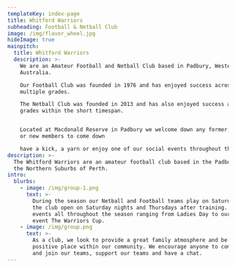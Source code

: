 ```yaml
---
templateKey: index-page
title: Whitford Warriors
subheading: Football & Netball Club
image: /img/flavor_wheel.jpg
hideImage: true
mainpitch:
  title: Whitford Warriors
  description: >-
    We are an Amateur Football and Netball Club based in Padbury, Western
    Australia.

    Our Football Club was founded in 1976 and has enjoyed success across
    multiple grades.

    The Netball Club was founded in 2013 and has also enjoyed success across the
    grades within the short timespan.


    Located at Macdonald Reserve in Padbury we welcome down any former, current
    or new members to come down

    have a kick, a yarn or enjoy one of our social events throughout the year.
description: >-
  The Whitford Warriors are an amateur football club based in the Padbury, in
  the Northern Suburbs of Perth. 
intro:
  blurbs:
    - image: /img/group-1.png
      text: >-
        During the season our Netball and Football teams play on Saturdays, with
        the club open on Saturday nights and Thursdays after training.  We have
        events all throughout the season ranging from Ladies Day to our Premier
        event The Warriors Cup. 
    - image: /img/group.png
      text: >-
        As a club, we look to provide a great family atmosphere and be a
        positive place within our community. We encourage anyone to come down
        and join our teams, support our teams and have a chat.
---
```


